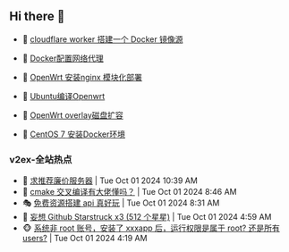 ## Hi there 👋

<!--
**dkyg666/dkyg666** is a ✨ _special_ ✨ repository because its `README.md` (this file) appears on your GitHub profile.

Here are some ideas to get you started:

- 🔭 I’m currently working on ...
- 🌱 I’m currently learning ...
- 👯 I’m looking to collaborate on ...
- 🤔 I’m looking for help with ...
- 💬 Ask me about ...
- 📫 How to reach me: ...
- 😄 Pronouns: ...
- ⚡ Fun fact: ...
-->

<!-- BLOG-POST-LIST:START -->
- 🦩 [cloudflare worker 搭建一个 Docker 镜像源](http://blog.1996099.xyz/archives/cloudflare-worker-da-jian-yi-ge-docker-jing-xiang-zhan) 

- 🚦 [Docker配置网络代理](http://blog.1996099.xyz/archives/dockerpei-zhi-wang-luo-dai-li) 

- 🫶 [OpenWrt 安装nginx 模块化部署](http://blog.1996099.xyz/archives/openwrt-an-zhuang-nginx-mo-kuai-hua-bu-shu) 

- 🦄 [Ubuntu编译Openwrt](http://blog.1996099.xyz/archives/ubuntuzi-bian-yi-openwrt) 

- 🐻 [OpenWrt overlay磁盘扩容](http://blog.1996099.xyz/archives/openwrt-overlay) 

- 🤖 [CentOS 7 安装Docker环境](http://blog.1996099.xyz/archives/centos-docker) 
<!-- BLOG-POST-LIST:END -->

### v2ex-全站热点
<!-- v2ex:START -->
- 🥸 [求推荐廉价服务器](https://www.v2ex.com/t/1077295#reply30) | Tue Oct 01 2024 10:39 AM
- 🤗 [cmake 交叉编译有大佬懂吗？](https://www.v2ex.com/t/1077285#reply8) | Tue Oct 01 2024 8:46 AM
- 🎭 [免费资源搭建 api 真好玩](https://www.v2ex.com/t/1077284#reply0) | Tue Oct 01 2024 8:31 AM
- 🥷 [妄想 Github Starstruck x3 &lpar;512 个星星&rpar;](https://www.v2ex.com/t/1077262#reply3) | Tue Oct 01 2024 4:59 AM
- 🐵 [系统非 root 账号，安装了 xxxapp 后，运行权限是属于 root? 还是所有 users?](https://www.v2ex.com/t/1077260#reply4) | Tue Oct 01 2024 4:19 AM<!-- v2ex:END -->

